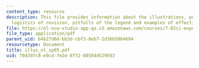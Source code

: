 ```yaml
---
content_type: resource
description: This file provides information about the illustrations, purpose of illustrations,
  logistics of revision, pitfalls of the legend and examples of effective legend.
file: https://ol-ocw-studio-app-qa.s3.amazonaws.com/courses/7-02ci-experimental-biology-communications-intensive-spring-2005/704397c8e9cd7e2e8ff208584d529593_illus_nl_sp05.pdf
file_type: application/pdf
parent_uid: b4b27d6d-bb3d-cbf3-8eb7-1d36b5864694
resourcetype: Document
title: illus_nl_sp05.pdf
uid: 704397c8-e9cd-7e2e-8ff2-08584d529593
---
```

